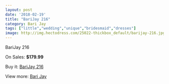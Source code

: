 ```yaml
---
layout: post
date: '2018-02-19'
title: "BariJay 216"
category: Bari Jay
tags: ["little","wedding","unique","bridesmaid","dresses"]
image: http://img.hectodress.com/25022-thickbox_default/barijay-216.jpg
---
```

BariJay 216

On Sales: **$179.99**
<a href="https://www.hectodress.com/bari-jay/11495-barijay-216.html"><amp-img layout="responsive" width="600" height="600" src="//img.hectodress.com/25022-thickbox_default/barijay-216.jpg" alt="BariJay 216 0" /></a>
<a href="https://www.hectodress.com/bari-jay/11495-barijay-216.html"><amp-img layout="responsive" width="600" height="600" src="//img.hectodress.com/25023-thickbox_default/barijay-216.jpg" alt="BariJay 216 1" /></a>

Buy it: [BariJay 216](https://www.hectodress.com/bari-jay/11495-barijay-216.html "BariJay 216")

View more: [Bari Jay](https://www.hectodress.com/183-bari-jay "Bari Jay")